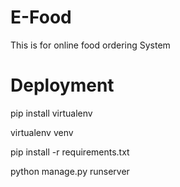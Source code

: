 # E-Food
 This is for online food ordering System
 
 # Deployment
 
 pip install virtualenv

 virtualenv venv
 
 pip install -r requirements.txt
 
 python manage.py runserver
